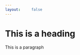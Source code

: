 ```yaml
---
layout:     false
---
```


<html>
<head>
<title>Page Title</title>
</head>
<body>

<h1>This is a heading</h1>
<p>This is a paragraph</p>

</body>
</html>
